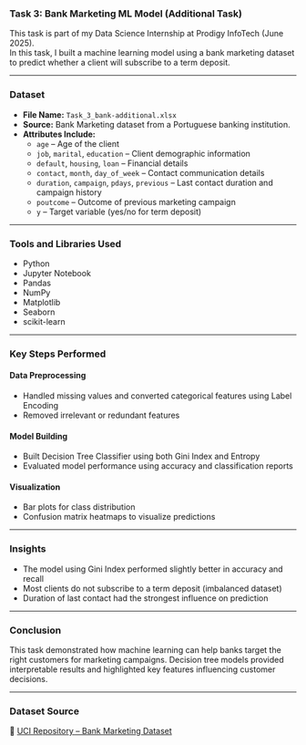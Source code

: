 ### Task 3: Bank Marketing ML Model (Additional Task)

This task is part of my Data Science Internship at Prodigy InfoTech (June 2025).  
In this task, I built a machine learning model using a bank marketing dataset to predict whether a client will subscribe to a term deposit.

---

### Dataset

- **File Name:** `Task_3_bank-additional.xlsx`
- **Source:** Bank Marketing dataset from a Portuguese banking institution.
- **Attributes Include:**
  - `age` – Age of the client  
  - `job`, `marital`, `education` – Client demographic information  
  - `default`, `housing`, `loan` – Financial details  
  - `contact`, `month`, `day_of_week` – Contact communication details  
  - `duration`, `campaign`, `pdays`, `previous` – Last contact duration and campaign history  
  - `poutcome` – Outcome of previous marketing campaign  
  - `y` – Target variable (yes/no for term deposit)

---

### Tools and Libraries Used

- Python  
- Jupyter Notebook  
- Pandas  
- NumPy  
- Matplotlib  
- Seaborn  
- scikit-learn  

---

### Key Steps Performed

#### Data Preprocessing
- Handled missing values and converted categorical features using Label Encoding  
- Removed irrelevant or redundant features  

#### Model Building
- Built Decision Tree Classifier using both Gini Index and Entropy  
- Evaluated model performance using accuracy and classification reports  

#### Visualization
- Bar plots for class distribution  
- Confusion matrix heatmaps to visualize predictions  

---

### Insights

- The model using Gini Index performed slightly better in accuracy and recall  
- Most clients do not subscribe to a term deposit (imbalanced dataset)  
- Duration of last contact had the strongest influence on prediction  

---

### Conclusion

This task demonstrated how machine learning can help banks target the right customers for marketing campaigns. Decision tree models provided interpretable results and highlighted key features influencing customer decisions.

---

### Dataset Source

🔗 [UCI Repository – Bank Marketing Dataset](https://archive.ics.uci.edu/ml/datasets/bank+marketing)
